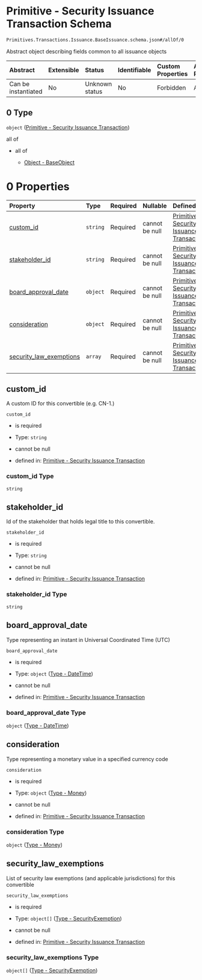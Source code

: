 # Primitive - Security Issuance Transaction Schema

```txt
Primitives.Transactions.Issuance.BaseIssuance.schema.json#/allOf/0
```

Abstract object describing fields common to all issuance objects

| Abstract            | Extensible | Status         | Identifiable | Custom Properties | Additional Properties | Access Restrictions | Defined In                                                                                                                              |
| :------------------ | :--------- | :------------- | :----------- | :---------------- | :-------------------- | :------------------ | :-------------------------------------------------------------------------------------------------------------------------------------- |
| Can be instantiated | No         | Unknown status | No           | Forbidden         | Allowed               | none                | [PlanSecurityIssuance.schema.json*](../../schema/objects/transactions/issuance/PlanSecurityIssuance.schema.json "open original schema") |

## 0 Type

`object` ([Primitive - Security Issuance Transaction](plansecurityissuance-allof-primitive---security-issuance-transaction.md))

all of

*   all of

    *   [Object - BaseObject](issuer-allof-object---baseobject.md "check type definition")

# 0 Properties

| Property                                            | Type     | Required | Nullable       | Defined by                                                                                                                                                                                                                   |
| :-------------------------------------------------- | :------- | :------- | :------------- | :--------------------------------------------------------------------------------------------------------------------------------------------------------------------------------------------------------------------------- |
| [custom_id](#custom_id)                             | `string` | Required | cannot be null | [Primitive - Security Issuance Transaction](baseissuance-properties-custom_id.md "Primitives.Transactions.Issuance.BaseIssuance.schema.json#/properties/custom_id")                                                          |
| [stakeholder_id](#stakeholder_id)                   | `string` | Required | cannot be null | [Primitive - Security Issuance Transaction](baseissuance-properties-stakeholder_id.md "Primitives.Transactions.Issuance.BaseIssuance.schema.json#/properties/stakeholder_id")                                                |
| [board_approval_date](#board_approval_date)         | `object` | Required | cannot be null | [Primitive - Security Issuance Transaction](issuer-properties-type---datetime.md "Types.DateTime.schema.json#/properties/board_approval_date")                                                                               |
| [consideration](#consideration)                     | `object` | Required | cannot be null | [Primitive - Security Issuance Transaction](plansecurityissuance-properties-type---money.md "Types.Money.schema.json#/properties/consideration")                                                                             |
| [security_law_exemptions](#security_law_exemptions) | `array`  | Required | cannot be null | [Primitive - Security Issuance Transaction](baseissuance-properties-convertible---typessecurityexemptionschemajson-array.md "Primitives.Transactions.Issuance.BaseIssuance.schema.json#/properties/security_law_exemptions") |

## custom_id

A custom ID for this convertible (e.g. CN-1.)

`custom_id`

*   is required

*   Type: `string`

*   cannot be null

*   defined in: [Primitive - Security Issuance Transaction](baseissuance-properties-custom_id.md "Primitives.Transactions.Issuance.BaseIssuance.schema.json#/properties/custom_id")

### custom_id Type

`string`

## stakeholder_id

Id of the stakeholder that holds legal title to this convertible.

`stakeholder_id`

*   is required

*   Type: `string`

*   cannot be null

*   defined in: [Primitive - Security Issuance Transaction](baseissuance-properties-stakeholder_id.md "Primitives.Transactions.Issuance.BaseIssuance.schema.json#/properties/stakeholder_id")

### stakeholder_id Type

`string`

## board_approval_date

Type representing an instant in Universal Coordinated Time (UTC)

`board_approval_date`

*   is required

*   Type: `object` ([Type - DateTime](issuer-properties-type---datetime.md))

*   cannot be null

*   defined in: [Primitive - Security Issuance Transaction](issuer-properties-type---datetime.md "Types.DateTime.schema.json#/properties/board_approval_date")

### board_approval_date Type

`object` ([Type - DateTime](issuer-properties-type---datetime.md))

## consideration

Type representing a monetary value in a specified currency code

`consideration`

*   is required

*   Type: `object` ([Type - Money](plansecurityissuance-properties-type---money.md))

*   cannot be null

*   defined in: [Primitive - Security Issuance Transaction](plansecurityissuance-properties-type---money.md "Types.Money.schema.json#/properties/consideration")

### consideration Type

`object` ([Type - Money](plansecurityissuance-properties-type---money.md))

## security_law_exemptions

List of security law exemptions (and applicable jurisdictions) for this convertible

`security_law_exemptions`

*   is required

*   Type: `object[]` ([Type - SecurityExemption](baseissuance-properties-convertible---typessecurityexemptionschemajson-array-type---securityexemption.md))

*   cannot be null

*   defined in: [Primitive - Security Issuance Transaction](baseissuance-properties-convertible---typessecurityexemptionschemajson-array.md "Primitives.Transactions.Issuance.BaseIssuance.schema.json#/properties/security_law_exemptions")

### security_law_exemptions Type

`object[]` ([Type - SecurityExemption](baseissuance-properties-convertible---typessecurityexemptionschemajson-array-type---securityexemption.md))
